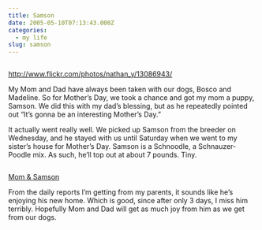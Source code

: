 ```yaml
---
title: Samson
date: 2005-05-10T07:13:43.000Z
categories:
  - my life
slug: samson
---
```

<div class="figure">
  <img alt="" src="http://photos9.flickr.com/13086943_2521e26417_m.jpg" />

  <p class="caption">
    <a class="reference external" href="http://www.flickr.com/photos/nathan_y/13086943/">http://www.flickr.com/photos/nathan_y/13086943/</a>
  </p>
</div>

My Mom and Dad have always been taken with our dogs, Bosco and Madeline. So for Mother’s Day, we took a chance and got my mom a puppy, Samson. We did this with my dad’s blessing, but as he repeatedly pointed out “It’s gonna be an interesting Mother’s Day.”

It actually went really well. We picked up Samson from the breeder on Wednesday, and he stayed with us until Saturday when we went to my sister’s house for Mother’s Day. Samson is a Schnoodle, a Schnauzer-Poodle mix. As such, he’ll top out at about 7 pounds. Tiny.

<div class="figure">
  <img alt="" src="http://photos10.flickr.com/13088684_47587c31c1_m.jpg" />

  <p class="caption">
    <a class="reference external" href="http://www.flickr.com/photos/nathan_y/13088684/">Mom & Samson</a>
  </p>
</div>

From the daily reports I’m getting from my parents, it sounds like he’s enjoying his new home. Which is good, since after only 3 days, I miss him terribly. Hopefully Mom and Dad will get as much joy from him as we get from our dogs.


